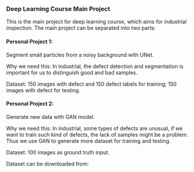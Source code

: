 ### Deep Learning Course Main Project

This is the main project for deep learning course, which aims for industrial inspection. The main project can be separated into two parts:

#### Personal Project 1:

Segment small particles from a noisy background with UNet.

Why we need this: In industrial, the defect detection and segmentation is important for us to distinguish good and bad samples.

Dataset: 150 images with defect and 150 defect labels for training; 150 images with defect for testing. 

#### Personal Project 2:

Generate new data with GAN model.

Why we need this: In industrial, some types of defects are unusual, if we want to train such kind of defects, the lack of samples might be a problem. Thus we use GAN to generate more dataset for training and testing.

Dataset: 100 images as ground truth input.


Dataset can be downloaded from:
